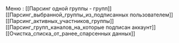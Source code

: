 Меню :
[[Парсинг одной группы - групп]]
[[Парсинг_выбранной_группы_из_подписанных пользователем]]
[[Парсинг_активных_участников_группы]]
[[Парсинг_групп_каналов_на_которые подписан аккаунт]]
[[Очистка_списка_от_ранее_спарсенных данных]]